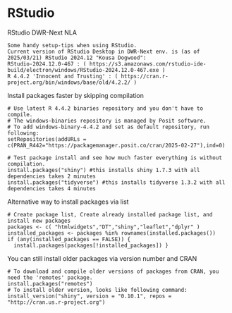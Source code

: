 # RStudio
RStudio DWR-Next NLA

    Some handy setup-tips when using RStudio.
    Current version of RStudio Desktop in DWR-Next env. is (as of 2025/03/21) RStudio 2024.12 "Kousa Dogwood":
    RStudio-2024.12.0-467 : ( https://s3.amazonaws.com/rstudio-ide-build/electron/windows/RStudio-2024.12.0-467.exe ) 
    R 4.4.2 'Innocent and Trusting' : ( https://cran.r-project.org/bin/windows/base/old/4.2.2/ )

Install packages faster by skipping compilation

    # Use latest R 4.4.2 binaries repository and you don't have to compile.
    # The windows-binaries repository is managed by Posit software.
    # To add windows-binary-4.4.2 and set as default repository, run following:
    setRepositories(addURLs = c(PRAN_R442="https://packagemanager.posit.co/cran/2025-02-27"),ind=0)

    # Test package install and see how much faster everything is without compilation.
    install.packages("shiny") #this installs shiny 1.7.3 with all dependencies takes 2 minutes
    install.packages("tidyverse") #this installs tidyverse 1.3.2 with all dependencies takes 4 minutes   

Alternative way to install packages via list

    # Create package list, Create already installed package list, and install new packages
    packages <- c( "htmlwidgets","DT","shiny","leaflet","dplyr" )
    installed_packages <- packages %in% rownames(installed.packages())
    if (any(installed_packages == FALSE)) {
      install.packages(packages[!installed_packages]) }


You can still install older packages via version number and CRAN

    # To download and compile older versions of packages from CRAN, you need the 'remotes' package.
    install.packages("remotes") 
    # To install older version, looks like following command:
    install_version("shiny", version = "0.10.1", repos = "http://cran.us.r-project.org") 


